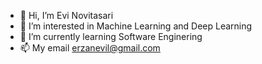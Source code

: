 - 👋 Hi, I’m Evi Novitasari
- 👀 I’m interested in Machine Learning and Deep Learning
- 🌱 I’m currently learning Software Enginering
- 📫 My email erzanevil@gmail.com

<!---
CrazV1/CrazV1 is a ✨ special ✨ repository because its `README.md` (this file) appears on your GitHub profile.
You can click the Preview link to take a look at your changes.
--->

